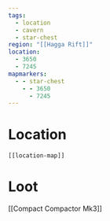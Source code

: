 ```yaml
---
tags:
  - location
  - cavern
  - star-chest
region: "[[Hagga Rift]]"
location:
  - 3650
  - 7245
mapmarkers:
  - - star-chest
    - - 3650
      - 7245
---
```

# Location
```meta-bind-embed
[[location-map]]
```
# Loot

[[Compact Compactor Mk3]]
